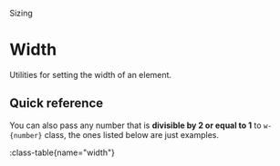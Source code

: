 <span text-primary fw-600>Sizing</span>

# Width

Utilities for setting the width of an element.

## Quick reference

You can also pass any number that is **divisible by 2 or equal to 1** to `w-{number}` class, the ones listed below are just examples.

:class-table{name="width"}
